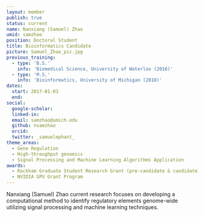 ```yaml
---
layout: member
publish: true
status: current
name: Nanxiang (Samuel) Zhao
umid: samzhao
position: Doctoral Student
title: Bioinformatics Candidate
picture: Samuel_Zhao_pic.jpg
previous_training:
  - type: 'B.S.'
    info: 'Biomedical Science, University of Waterloo (2016)'
  - type: 'M.S.'
    info: 'Bioinformatics, University of Michigan (2018)'
dates:
  start: 2017-01-03
  end:
social: 
  google-scholar: 
  linked-in: 
  email: samzhao@umich.edu
  github: nsamzhao
  orcid:
  twitter: _samuelephant_
theme_areas:
  - Gene Regulation
  - High-throughput genomics
  - Signal Processing and Machine Learning Algorithms Application
awards:
  - Rackham Graduate Student Research Grant (pre-candidate & candidate)
  - NVIDIA GPU Grant Program
---
```


Nanxiang (Samuel) Zhao current research focuses on developing a computational method to identify regulatory elements genome-wide utilizing signal processing and machine learning techniques.
